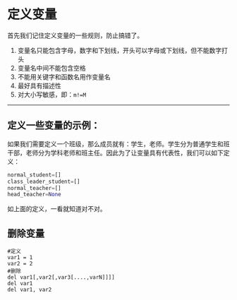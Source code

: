 # 定义变量

首先我们记住定义变量的一些规则，防止搞错了。
1. 变量名只能包含字母，数字和下划线，开头可以字母或下划线，但不能数字打头
2. 变量名中间不能包含空格
3. 不能用关键字和函数名用作变量名
4. 最好具有描述性
5. 对大小写敏感，即：`m!=M`
---
## 定义一些变量的示例：
如果我们需要定义一个班级，那么成员就有：学生，老师。学生分为普通学生和班干部，老师分为学科老师和班主任。因此为了让变量具有代表性，我们可以如下定义：
```python
normal_student=[]
class_leader_student=[]
normal_teacher=[]
head_teacher=None
```
如上面的定义，一看就知道对不对。

## 删除变量

```
#定义
var1 = 1
var2 = 2
#删除
del var1[,var2[,var3[....,varN]]]]
del var1
del var1, var2
```

